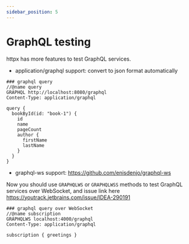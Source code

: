 ```yaml
---
sidebar_position: 5
---
```


# GraphQL testing

httpx has more features to test GraphQL services.

* application/graphql support: convert to json format automatically

```
### graphql query
//@name query
GRAPHQL http://localhost:8080/graphql
Content-Type: application/graphql

query {
  bookById(id: "book-1") {
    id
    name
    pageCount
    author {
      firstName
      lastName
    }
  }
}
```

* graphql-ws support:  https://github.com/enisdenjo/graphql-ws

Now you should use `GRAPHQLWS` or `GRAPHQLWSS` methods to test GraphQL services over WebSocket, and issue link here https://youtrack.jetbrains.com/issue/IDEA-290191

```
### graphql query over WebSocket
//@name subscription
GRAPHQLWS localhost:4000/graphql
Content-Type: application/graphql

subscription { greetings }
```

